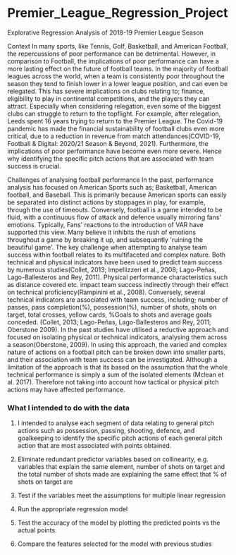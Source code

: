 # Premier_League_Regression_Project
Explorative Regression Analysis of 2018-19 Premier League Season

Context
In many sports, like Tennis, Golf, Basketball, and American Football, the repercussions of poor performance can be detrimental. However, in comparison to Football, the implications of poor performance can have a more lasting effect on the future of football teams.
In the majority of football leagues across the world, when a team is consistently poor throughout the season they tend to finish lower in a lower league position, and can even be relegated. This has severe implications on clubs relating to; finance, eligibility to play in continental competitions, and the players they can attract. Especially when considering relegation, even some of the biggest clubs can struggle to return to the topflight. For example, after relegation, Leeds spent 16 years trying to return to the Premier League.
The Covid-19 pandemic has made the financial sustainability of football clubs even more critical, due to a reduction in revenue from match attendances(COVID-19, Football & Digital: 2020/21 Season & Beyond, 2021). Furthermore, the implications of poor performance have become even more severe. Hence why identifying the specific pitch actions that are associated with team success is crucial.

Challenges of analysing football performance
In the past, performance analysis has focused on American Sports such as; Basketball, American football, and Baseball. This is primarily because American sports can easily be separated into distinct actions by stoppages in play, for example, through the use of timeouts. Conversely, football is a game intended to be fluid, with a continuous flow of attack and defence usually mirroring fans' emotions. Typically, Fans' reactions to the introduction of VAR have supported this view. Many believe it inhibits the rush of emotions throughout a game by breaking it up, and subsequently 'ruining the beautiful game'.
The key challenge when attempting to analyse team success within football relates to its multifaceted and complex nature. Both technical and physical indicators have been used to predict team success by numerous studies(Collet, 2013; Impellizzeri et al., 2008; Lago-Peñas, Lago-Ballesteros and Rey, 2011).
Physical performance characteristics such as distance covered etc. impact team success indirectly through their effect on technical proficiency(Rampinini et al., 2008). Conversely, several technical indicators are associated with team success, including; number of passes, pass completion(%), possession(%), number of shots, shots on target, total crosses, yellow cards, %Goals to shots and average goals conceded. (Collet, 2013; Lago-Peñas, Lago-Ballesteros and Rey, 2011; Oberstone 2009).
In the past studies have utilised a reductive approach and focused on isolating physical or technical indicators, analysing them across a season(Oberstone, 2009). In using this approach, the varied and complex nature of actions on a football pitch can be broken down into smaller parts, and their association with team success can be investigated. Although a limitation of the approach is that its based on the assumption that the whole technical performance is simply a sum of the isolated elements (Mclean et al. 2017). Therefore not taking into account how tactical or physical pitch actions may have affected performance.

### What I intended to do with the data 

1. I intended to analyse each segment of data relating to general pitch actions such as possession, passing, shooting, defence, and goalkeeping to identify the specific pitch actions of each general pitch action that are most associated with points obtained.

2. Eliminate redundant predictor variables based on collinearity, e.g. variables that explain the same element, number of shots on target and the total number of shots made are explaining the same effect that % of shots on target are 

3. Test if the variables meet the assumptions for multiple linear regression  

5. Run the appropriate regression model 

6. Test the accuracy of the model by plotting the predicted points vs the actual points. 

7. Compare the features selected for the model with previous studies
